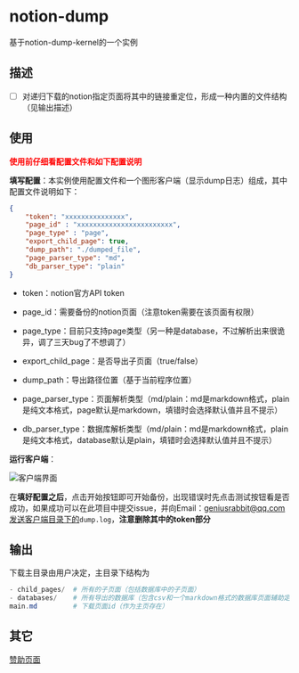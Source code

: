 # notion-dump

基于notion-dump-kernel的一个实例

## 描述

- [ ] 对递归下载的notion指定页面将其中的链接重定位，形成一种内置的文件结构（见输出描述）

## 使用

<font color=red>**使用前仔细看配置文件和如下配置说明**</font>

**填写配置**：本实例使用配置文件和一个图形客户端（显示dump日志）组成，其中配置文件说明如下：

```json
{
    "token": "xxxxxxxxxxxxxxx",
    "page_id" : "xxxxxxxxxxxxxxxxxxxxxxxx",
    "page_type" : "page",
    "export_child_page": true,
    "dump_path": "./dumped_file",
    "page_parser_type": "md",
    "db_parser_type": "plain"
}
```

-   token：notion官方API token
-   page_id：需要备份的notion页面（注意token需要在该页面有权限）
-   page_type：目前只支持page类型（另一种是database，不过解析出来很诡异，调了三天bug了不想调了）
-   export_child_page：是否导出子页面（true/false）

- dump_path：导出路径位置（基于当前程序位置）
- page_parser_type：页面解析类型（md/plain：md是markdown格式，plain是纯文本格式，page默认是markdown，填错时会选择默认值并且不提示）
- db_parser_type：数据库解析类型（md/plain：md是markdown格式，plain是纯文本格式，database默认是plain，填错时会选择默认值并且不提示）

**运行客户端**：

![客户端界面]()

在**填好配置之后**，点击开始按钮即可开始备份，出现错误时先点击测试按钮看是否成功，如果成功可以在此项目中提交issue，并向Email：geniusrabbit@qq.com发送客户端目录下的`dump.log`，**注意删除其中的token部分**

## 输出

下载主目录由用户决定，主目录下结构为
```powershell
- child_pages/  # 所有的子页面（包括数据库中的子页面）
- databases/    # 所有导出的数据库（包含csv和一个markdown格式的数据库页面辅助定位文件）
main.md         # 下载页面id（作为主页存在）
```



## 其它

[赞助页面](https://www.notion.so/delta1037/23f3a082ad2f4b53a6ef149e59e8b33e)

